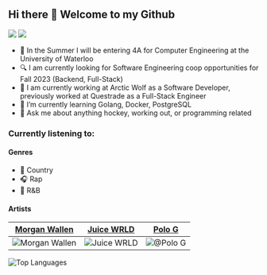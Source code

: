 ## Hi there 👋 Welcome to my Github

[![](https://img.shields.io/badge/linkedin-%230077B5.svg?&style=for-the-badge&logo=linkedin&logoColor=white)](https://www.linkedin.com/in/jacobrintjema)
[![](https://img.shields.io/badge/Contact-D14836?style=for-the-badge&logo=gmail&logoColor=white)](mailto:jrintjem@uwaterloo.ca)

- 🏫 In the Summer I will be entering 4A for Computer Engineering at the University of Waterloo
- 🔍 I am currently looking for Software Engineering coop opportunities for Fall 2023 (Backend, Full-Stack)
- 💼 I am currently working at Arctic Wolf as a Software Developer, previously worked at Questrade as a Full-Stack Engineer
- 🌱 I’m currently learning Golang, Docker, PostgreSQL
- 💬 Ask me about anything hockey, working out, or programming related

### Currently listening to:

#### Genres

- 🤠 Country
- 🎧 Rap
- 🎤 R&B

#### Artists
[Morgan Wallen](https://music.apple.com/us/artist/morgan-wallen/829142092) | [Juice WRLD](https://music.apple.com/us/artist/juice-wrld/1368733420) | [Polo G](https://music.apple.com/us/artist/polo-g/1159371412)
--- | --- | ---
![Morgan Wallen](https://bigloudmanagement.com/wp-content/themes/BLM/images/artist-MorganWallen.jpg) | ![Juice WRLD](https://is2-ssl.mzstatic.com/image/thumb/Features114/v4/82/c6/58/82c65817-0e59-147c-7655-2fbbd2bcb472/mzl.gwhtpegi.jpg/1024x1024cc.jpg) | ![@Polo G](https://rapwithus.com/wp-content/uploads/2021/06/194945950_1182056155594679_331634071626500347_n-1.jpg)


![Top Languages](https://github-readme-stats.vercel.app/api/top-langs/?username=JacobRintjema&theme=vision-friendly-dark)

